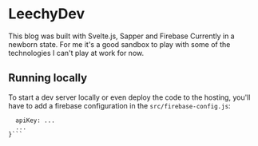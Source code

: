 # LeechyDev

This blog was built with Svelte.js, Sapper and Firebase
Currently in a newborn state. For me it's a good sandbox to play with some of the technologies
I can't play at work for now.

## Running locally

To start a dev server locally or even deploy the code to the hosting, you'll have to add a firebase
configuration in the `src/firebase-config.js`:

```export default {
  apiKey: ...
  ...
}```
